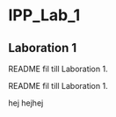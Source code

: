 # IPP_Lab_1

<h2>Laboration 1</h2>
<p>README fil till Laboration 1.</p>
<p>README fil till Laboration 1.</p>
hej
hejhej